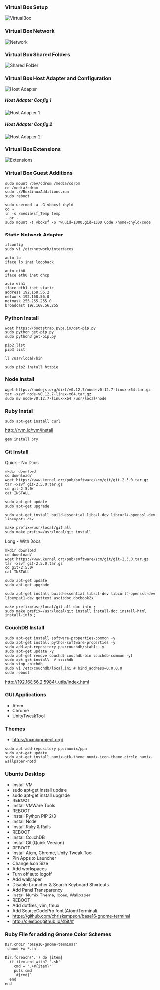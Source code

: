 ### Virtual Box Setup
![VirtualBox](https://raw.githubusercontent.com/chyld/devops/master/images/vm1.png)

### Virtual Box Network
![Network](https://raw.githubusercontent.com/chyld/devops/master/images/vm2.png)

### Virtual Box Shared Folders
![Shared Folder](https://raw.githubusercontent.com/chyld/devops/master/images/vm3.png)

### Virtual Box Host Adapter and Configuration
![Host Adapter](https://raw.githubusercontent.com/chyld/devops/master/images/vm4.png)

##### Host Adapter Config 1
![Host Adapter 1](https://raw.githubusercontent.com/chyld/devops/master/images/vm5.png)

##### Host Adapter Config 2
![Host Adapter 2](https://raw.githubusercontent.com/chyld/devops/master/images/vm6.png)

### Virtual Box Extensions
![Extensions](https://raw.githubusercontent.com/chyld/devops/master/images/vm7.png)

### Virtual Box Guest Additions

```
sudo mount /dev/cdrom /media/cdrom
cd /media/cdrom
sudo ./VBoxLinuxAdditions.run
sudo reboot

sudo usermod -a -G vboxsf chyld
cd ~
ln -s /media/sf_Temp temp
- or -
sudo mount -t vboxsf -o rw,uid=1000,gid=1000 Code /home/chyld/code
```  

### Static Network Adapter

```
ifconfig
sudo vi /etc/network/interfaces
```

```
auto lo
iface lo inet loopback

auto eth0
iface eth0 inet dhcp

auto eth1
iface eth1 inet static
address 192.168.56.2
network 192.168.56.0
netmask 255.255.255.0
broadcast 192.168.56.255
```

### Python Install

```
wget https://bootstrap.pypa.io/get-pip.py
sudo python get-pip.py
sudo python3 get-pip.py

pip2 list
pip3 list

ll /usr/local/bin

sudo pip2 install httpie
```

### Node Install

```
wget https://nodejs.org/dist/v0.12.7/node-v0.12.7-linux-x64.tar.gz
tar -xzvf node-v0.12.7-linux-x64.tar.gz
sudo mv node-v0.12.7-linux-x64 /usr/local/node
```

### Ruby Install

```
sudo apt-get install curl
```

http://rvm.io/rvm/install

```
gem install pry
```

### Git Install

Quick - No Docs

```
mkdir download
cd download/
wget https://www.kernel.org/pub/software/scm/git/git-2.5.0.tar.gz
tar -xzvf git-2.5.0.tar.gz
cd git-2.5.0/
cat INSTALL

sudo apt-get update
sudo apt-get upgrade

sudo apt-get install build-essential libssl-dev libcurl4-openssl-dev libexpat1-dev

make prefix=/usr/local/git all
sudo make prefix=/usr/local/git install
```

Long - With Docs

```
mkdir download
cd download/
wget https://www.kernel.org/pub/software/scm/git/git-2.5.0.tar.gz
tar -xzvf git-2.5.0.tar.gz
cd git-2.5.0/
cat INSTALL

sudo apt-get update
sudo apt-get upgrade

sudo apt-get install build-essential libssl-dev libcurl4-openssl-dev libexpat1-dev gettext asciidoc docbook2x

make prefix=/usr/local/git all doc info ;
sudo make prefix=/usr/local/git install install-doc install-html install-info ;
```

### CouchDB Install

```
sudo apt-get install software-properties-common -y
sudo apt-get install python-software-properties -y
sudo add-apt-repository ppa:couchdb/stable -y
sudo apt-get update -y
sudo apt-get remove couchdb couchdb-bin couchdb-common -yf
sudo apt-get install -V couchdb
sudo stop couchdb
sudo vi /etc/couchdb/local.ini # bind_address=0.0.0.0
sudo reboot
```

http://192.168.56.2:5984/_utils/index.html

### GUI Applications

- Atom
- Chrome
- UnityTweakTool

### Themes

- https://numixproject.org/

```
sudo apt-add-repository ppa:numix/ppa
sudo apt-get update
sudo apt-get install numix-gtk-theme numix-icon-theme-circle numix-wallpaper-notd
```

### Ubuntu Desktop

- Install VM
- sudo apt-get install update
- sudo apt-get install upgrade
- REBOOT
- Install VMWare Tools
- REBOOT
- Install Python PIP 2/3
- Install Node
- Install Ruby & Rails
- REBOOT
- Install CouchDB
- Install Git (Quick Version)
- REBOOT
- Install Atom, Chrome, Unity Tweak Tool
- Pin Apps to Launcher
- Change Icon Size
- Add workspaces
- Turn off auto logoff
- Add wallpaper
- Disable Launcher & Search Keyboard Shortcuts
- Add Panel Transparency
- Install Numix Theme, Icons, Wallpaper
- REBOOT
- Add dotfiles, vim, tmux
- Add SourceCodePro font (Atom/Terminal)
- https://github.com/chriskempson/base16-gnome-terminal
- http://ciembor.github.io/4bit/#

### Ruby File for adding Gnome Color Schemes

```
Dir.chdir 'base16-gnome-terminal'
`chmod +x *.sh`

Dir.foreach('.') do |item|
  if item.end_with? '.sh'
    cmd = "./#{item}"
    puts cmd
    `#{cmd}`
  end
end
```
